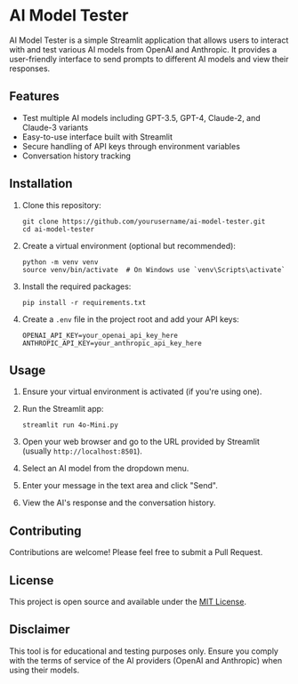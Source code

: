 # AI Model Tester

AI Model Tester is a simple Streamlit application that allows users to interact with and test various AI models from OpenAI and Anthropic. It provides a user-friendly interface to send prompts to different AI models and view their responses.

## Features

- Test multiple AI models including GPT-3.5, GPT-4, Claude-2, and Claude-3 variants
- Easy-to-use interface built with Streamlit
- Secure handling of API keys through environment variables
- Conversation history tracking

## Installation

1. Clone this repository:
   ```
   git clone https://github.com/yourusername/ai-model-tester.git
   cd ai-model-tester
   ```

2. Create a virtual environment (optional but recommended):
   ```
   python -m venv venv
   source venv/bin/activate  # On Windows use `venv\Scripts\activate`
   ```

3. Install the required packages:
   ```
   pip install -r requirements.txt
   ```

4. Create a `.env` file in the project root and add your API keys:
   ```
   OPENAI_API_KEY=your_openai_api_key_here
   ANTHROPIC_API_KEY=your_anthropic_api_key_here
   ```

## Usage

1. Ensure your virtual environment is activated (if you're using one).

2. Run the Streamlit app:
   ```
   streamlit run 4o-Mini.py
   ```

3. Open your web browser and go to the URL provided by Streamlit (usually `http://localhost:8501`).

4. Select an AI model from the dropdown menu.

5. Enter your message in the text area and click "Send".

6. View the AI's response and the conversation history.

## Contributing

Contributions are welcome! Please feel free to submit a Pull Request.

## License

This project is open source and available under the [MIT License](LICENSE).

## Disclaimer

This tool is for educational and testing purposes only. Ensure you comply with the terms of service of the AI providers (OpenAI and Anthropic) when using their models.
